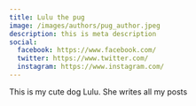 ```yaml
---
title: Lulu the pug
image: /images/authors/pug_author.jpeg
description: this is meta description
social:
  facebook: https://www.facebook.com/
  twitter: https://www.twitter.com/
  instagram: https://www.instagram.com/
---
```


This is my cute dog Lulu. She writes all my posts

